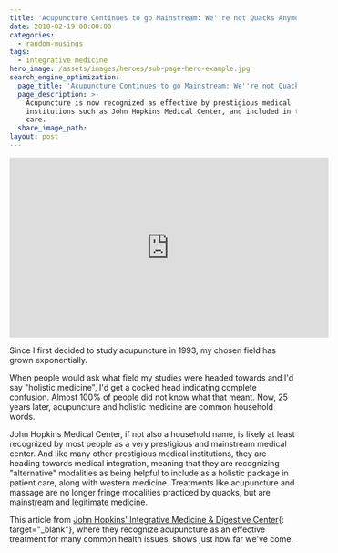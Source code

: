 ```yaml
---
title: 'Acupuncture Continues to go Mainstream: We''re not Quacks Anymore!'
date: 2018-02-19 00:00:00
categories:
  - random-musings
tags:
  - integrative medicine
hero_image: /assets/images/heroes/sub-page-hero-example.jpg
search_engine_optimization:
  page_title: 'Acupuncture Continues to go Mainstream: We''re not Quacks Anymore!'
  page_description: >-
    Acupuncture is now recognized as effective by prestigious medical
    institutions such as John Hopkins Medical Center, and included in their
    care.
  share_image_path:
layout: post
---
```


<div class="cms-embed" data-cms-embed="PGlmcmFtZSB3aWR0aD0iNTYwIiBoZWlnaHQ9IjMxNSIgc3JjPSJodHRwczovL3d3dy55b3V0dWJlLmNvbS9lbWJlZC9mYjBtaWllUDJCbyIgZnJhbWVib3JkZXI9IjAiIGFsbG93PSJhdXRvcGxheTsgZW5jcnlwdGVkLW1lZGlhIiBhbGxvd2Z1bGxzY3JlZW4+PC9pZnJhbWU+"><iframe src="https://www.youtube.com/embed/fb0miieP2Bo" allow="autoplay; encrypted-media" allowfullscreen="" width="560" height="315" frameborder="0"></iframe></div>

Since I first decided to study acupuncture in 1993, my chosen field has grown exponentially.

When people would ask what field my studies were headed towards and I'd say "holistic medicine", I'd get a cocked head indicating complete confusion. Almost 100% of people did not know what that meant. Now, 25 years later, acupuncture and holistic medicine are common household words.

John Hopkins Medical Center, if not also a household name, is likely at least recognized by most people as a very prestigious and mainstream medical center. And like many other prestigious medical institutions, they are heading towards medical integration, meaning that they are recognizing "alternative" modalities as being helpful to include as a holistic package in patient care, along with western medicine. Treatments like acupuncture and massage are no longer fringe modalities practiced by quacks, but are mainstream and legitimate medicine.

This article from [John Hopkins' Integrative Medicine & Digestive Center](https://www.hopkinsmedicine.org/integrative_medicine_digestive_center/services/acupuncture.html){: target="_blank"}, where they recognize acupuncture as an effective treatment for many common health issues, shows just how far we've come.